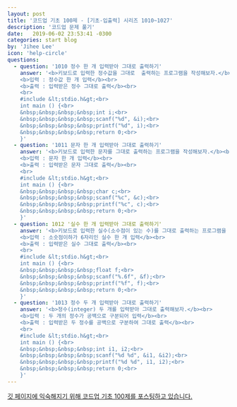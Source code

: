 ```yaml
---
layout: post
title: '코드업 기초 100제 - [기초-입출력] 시리즈 1010~1027'
description: '코드업 문제 풀기'
date:   2019-06-02 23:53:41 -0300
categories: start blog
by: 'Jihee Lee'
icon: 'help-circle'
questions:
  - question: '1010 정수 한 개 입력받아 그대로 출력하기'
    answer: '<b>키보드로 입력한 정수값을 그대로  출력하는 프로그램을 작성해보자.</b><br>
    <b>입력 : 정수값 한 개 입력</b><br>
    <b>출력 : 입력받은 정수 그대로 출력</b><br>
    <br>
    #include &lt;stdio.h&gt;<br>
    int main () {<br>
    &nbsp;&nbsp;&nbsp;&nbsp;int i;<br>
    &nbsp;&nbsp;&nbsp;&nbsp;scanf("%d", &i);<br>
    &nbsp;&nbsp;&nbsp;&nbsp;printf("%d", i);<br>
    &nbsp;&nbsp;&nbsp;&nbsp;return 0;<br>
    }'
  - question: '1011 문자 한 개 입력받아 그대로 출력하기'
    answer: '<b>키보드로 입력한 문자를 그대로 출력하는 프로그램을 작성해보자.</b><br> 
    <b>입력 : 문자 한 개 입력</b><br>
    <b>출력 : 입력받은 문자 그대로 출력</b><br>
    <br>
    #include &lt;stdio.h&gt;<br>
    int main () {<br>
    &nbsp;&nbsp;&nbsp;&nbsp;char c;<br>
    &nbsp;&nbsp;&nbsp;&nbsp;scanf("%c", &c);<br>
    &nbsp;&nbsp;&nbsp;&nbsp;printf("%c", c);<br>
    &nbsp;&nbsp;&nbsp;&nbsp;return 0;<br>
    }'
  - question: 1012 '실수 한 개 입력받아 그대로 출력하기'
    answer: '<b>키보드로 입력한 실수(소수점이 있는 수)를 그대로 출력하는 프로그램을 작성해보자.</b><br>
    <b>입력 : 소숫점이하가 6자리인 실수 한 개 입력</b><br>
    <b>출력 : 입력받은 실수 그대로 출력</b><br>
    <br>
    #include &lt;stdio.h&gt;<br>
    int main () {<br>
    &nbsp;&nbsp;&nbsp;&nbsp;float f;<br>
    &nbsp;&nbsp;&nbsp;&nbsp;scanf("%.6f", &f);<br>
    &nbsp;&nbsp;&nbsp;&nbsp;printf("%f", f);<br>
    &nbsp;&nbsp;&nbsp;&nbsp;return 0;<br>
    }'
  - question: '1013 정수 두 개 입력받아 그대로 출력하기'
    answer: '<b>정수(integer) 두 개를 입력받아 그대로 출력해보자.</b><br>
    <b>입력 : 두 개의 정수가 공백으로 구분되어 입력</b><br>
    <b>출력 : 입력받은 두 정수를 공백으로 구분하여 그대로 출력</b><br>
    <br>
    #include &lt;stdio.h&gt;<br>
    int main () {<br>
    &nbsp;&nbsp;&nbsp;&nbsp;int i1, i2;<br>
    &nbsp;&nbsp;&nbsp;&nbsp;scanf("%d %d", &i1, &i2);<br>
    &nbsp;&nbsp;&nbsp;&nbsp;printf("%d %d", i1, i2);<br>
    &nbsp;&nbsp;&nbsp;&nbsp;return 0;<br>
    }'
---
```


<a href="https://codeup.kr/problemsetsol.php?psid=23">깃 페이지에 익숙해지기 위해 코드업 기초 100제를 포스팅하고 있습니다.</a>
